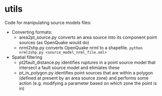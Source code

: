 utils
=============

Code for manipulating source models files:
- Converting formats:
  - area2pt_source.py converts an area source into its component point sources (as OpenQuake would do)
  - nrml2shp.py converts OpenQuake nrml to a shapefile. 
  `python nrml2shp.py <source_model_nrml_file.xml>`
- Spatial filtering
  - pt2fault_distance.py identifies ruptures in a point source model that intersect a fault source model and elimiates these
  - pt_in_polygon.py identifies point sources that are within a polygon (defined at present by an area source zone) and performs some action (e.g. modifying a parameter based on which zone the point is in)
